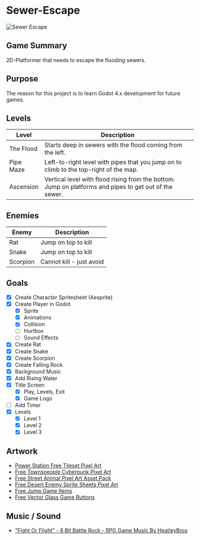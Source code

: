 # Sewer-Escape

![Sewer Escape](resources/sewer-escape-rock.gif)

## Game Summary
2D-Platformer that needs to escape the flooding sewers.

## Purpose
The reason for this project is to learn Godot 4.x development for future games.

## Levels
| Level       | Description |
| ----------- | ----------- |
| The Flood   | Starts deep in sewers with the flood coming from the left. |
| Pipe Maze   | Left-to-right level with pipes that you jump on to climb to the top-right of the map. |
| Ascension   | Vertical level with flood rising from the bottom. Jump on platforms and pipes to get out of the sewer. |

## Enemies
| Enemy | Description |
| ----- | ----------- |
| Rat   | Jump on top to kill |
| Snake | Jump on top to kill |
| Scorpion | Cannot kill - just avoid |

## Goals

- [x] Create Character Spritesheet (Aesprite)
- [x] Create Player in Godot
    - [x] Sprite
    - [x] Animations
    - [x] Collision
    - [ ] Hurtbox
    - [ ] Sound Effects
- [x] Create Rat
- [x] Create Snake
- [x] Create Scorpion
- [x] Create Falling Rock
- [x] Background Music
- [x] Add Rising Water
- [x] Title Screen
  - [x] Play, Levels, Exit
  - [x] Game Logo
- [ ] Add Timer
- [x] Levels
  - [x] Level 1
  - [x] Level 2
  - [x] Level 3

## Artwork
* [Power Station Free Tileset Pixel Art](https://craftpix.net/freebies/power-station-free-tileset-pixel-art/)
* [Free Townspeople Cyberpunk Pixel Art](https://craftpix.net/freebies/free-townspeople-cyberpunk-pixel-art/)
* [Free Street Animal Pixel Art Asset Pack](https://craftpix.net/freebies/free-street-animal-pixel-art-asset-pack/)
* [Free Desert Enemy Sprite Sheets Pixel Art](https://craftpix.net/freebies/free-desert-enemy-sprite-sheets-pixel-art/)
* [Free Jump Game Items](https://craftpix.net/freebies/free-jump-game-items/)
* [Free Vector Glass Game Buttons](https://www.freepik.com/free-vector/glass-game-buttons-ui-ux-menu-panel-elements_25135681.htm#query=game%20ui%20button&position=1&from_view=keyword&track=ais&uuid=485403ed-ce06-4941-b94e-a4755650cb03)

## Music / Sound
* ["Fight Or Flight" - 8 Bit Battle Rock - RPG Game Music By HeatleyBros](https://www.youtube.com/watch?v=5uPFiSBlZUE&t=0s)
